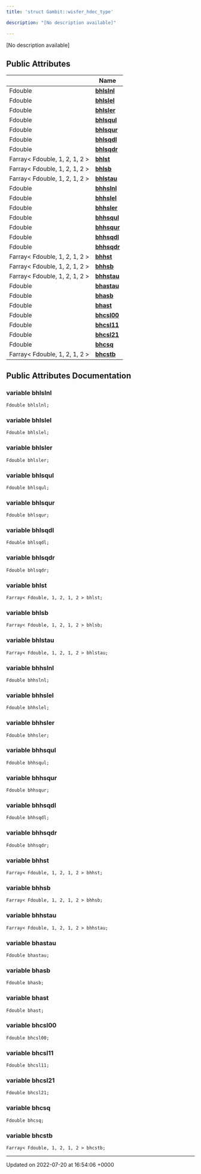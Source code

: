 ```yaml
---
title: 'struct Gambit::wisfer_hdec_type'

description: "[No description available]"

---
```









[No description available]

## Public Attributes

|                | Name           |
| -------------- | -------------- |
| Fdouble | **[bhlslnl](/documentation/code/classes/structgambit_1_1wisfer__hdec__type/#variable-bhlslnl)**  |
| Fdouble | **[bhlslel](/documentation/code/classes/structgambit_1_1wisfer__hdec__type/#variable-bhlslel)**  |
| Fdouble | **[bhlsler](/documentation/code/classes/structgambit_1_1wisfer__hdec__type/#variable-bhlsler)**  |
| Fdouble | **[bhlsqul](/documentation/code/classes/structgambit_1_1wisfer__hdec__type/#variable-bhlsqul)**  |
| Fdouble | **[bhlsqur](/documentation/code/classes/structgambit_1_1wisfer__hdec__type/#variable-bhlsqur)**  |
| Fdouble | **[bhlsqdl](/documentation/code/classes/structgambit_1_1wisfer__hdec__type/#variable-bhlsqdl)**  |
| Fdouble | **[bhlsqdr](/documentation/code/classes/structgambit_1_1wisfer__hdec__type/#variable-bhlsqdr)**  |
| Farray< Fdouble, 1, 2, 1, 2 > | **[bhlst](/documentation/code/classes/structgambit_1_1wisfer__hdec__type/#variable-bhlst)**  |
| Farray< Fdouble, 1, 2, 1, 2 > | **[bhlsb](/documentation/code/classes/structgambit_1_1wisfer__hdec__type/#variable-bhlsb)**  |
| Farray< Fdouble, 1, 2, 1, 2 > | **[bhlstau](/documentation/code/classes/structgambit_1_1wisfer__hdec__type/#variable-bhlstau)**  |
| Fdouble | **[bhhslnl](/documentation/code/classes/structgambit_1_1wisfer__hdec__type/#variable-bhhslnl)**  |
| Fdouble | **[bhhslel](/documentation/code/classes/structgambit_1_1wisfer__hdec__type/#variable-bhhslel)**  |
| Fdouble | **[bhhsler](/documentation/code/classes/structgambit_1_1wisfer__hdec__type/#variable-bhhsler)**  |
| Fdouble | **[bhhsqul](/documentation/code/classes/structgambit_1_1wisfer__hdec__type/#variable-bhhsqul)**  |
| Fdouble | **[bhhsqur](/documentation/code/classes/structgambit_1_1wisfer__hdec__type/#variable-bhhsqur)**  |
| Fdouble | **[bhhsqdl](/documentation/code/classes/structgambit_1_1wisfer__hdec__type/#variable-bhhsqdl)**  |
| Fdouble | **[bhhsqdr](/documentation/code/classes/structgambit_1_1wisfer__hdec__type/#variable-bhhsqdr)**  |
| Farray< Fdouble, 1, 2, 1, 2 > | **[bhhst](/documentation/code/classes/structgambit_1_1wisfer__hdec__type/#variable-bhhst)**  |
| Farray< Fdouble, 1, 2, 1, 2 > | **[bhhsb](/documentation/code/classes/structgambit_1_1wisfer__hdec__type/#variable-bhhsb)**  |
| Farray< Fdouble, 1, 2, 1, 2 > | **[bhhstau](/documentation/code/classes/structgambit_1_1wisfer__hdec__type/#variable-bhhstau)**  |
| Fdouble | **[bhastau](/documentation/code/classes/structgambit_1_1wisfer__hdec__type/#variable-bhastau)**  |
| Fdouble | **[bhasb](/documentation/code/classes/structgambit_1_1wisfer__hdec__type/#variable-bhasb)**  |
| Fdouble | **[bhast](/documentation/code/classes/structgambit_1_1wisfer__hdec__type/#variable-bhast)**  |
| Fdouble | **[bhcsl00](/documentation/code/classes/structgambit_1_1wisfer__hdec__type/#variable-bhcsl00)**  |
| Fdouble | **[bhcsl11](/documentation/code/classes/structgambit_1_1wisfer__hdec__type/#variable-bhcsl11)**  |
| Fdouble | **[bhcsl21](/documentation/code/classes/structgambit_1_1wisfer__hdec__type/#variable-bhcsl21)**  |
| Fdouble | **[bhcsq](/documentation/code/classes/structgambit_1_1wisfer__hdec__type/#variable-bhcsq)**  |
| Farray< Fdouble, 1, 2, 1, 2 > | **[bhcstb](/documentation/code/classes/structgambit_1_1wisfer__hdec__type/#variable-bhcstb)**  |

## Public Attributes Documentation

### variable bhlslnl

```
Fdouble bhlslnl;
```


### variable bhlslel

```
Fdouble bhlslel;
```


### variable bhlsler

```
Fdouble bhlsler;
```


### variable bhlsqul

```
Fdouble bhlsqul;
```


### variable bhlsqur

```
Fdouble bhlsqur;
```


### variable bhlsqdl

```
Fdouble bhlsqdl;
```


### variable bhlsqdr

```
Fdouble bhlsqdr;
```


### variable bhlst

```
Farray< Fdouble, 1, 2, 1, 2 > bhlst;
```


### variable bhlsb

```
Farray< Fdouble, 1, 2, 1, 2 > bhlsb;
```


### variable bhlstau

```
Farray< Fdouble, 1, 2, 1, 2 > bhlstau;
```


### variable bhhslnl

```
Fdouble bhhslnl;
```


### variable bhhslel

```
Fdouble bhhslel;
```


### variable bhhsler

```
Fdouble bhhsler;
```


### variable bhhsqul

```
Fdouble bhhsqul;
```


### variable bhhsqur

```
Fdouble bhhsqur;
```


### variable bhhsqdl

```
Fdouble bhhsqdl;
```


### variable bhhsqdr

```
Fdouble bhhsqdr;
```


### variable bhhst

```
Farray< Fdouble, 1, 2, 1, 2 > bhhst;
```


### variable bhhsb

```
Farray< Fdouble, 1, 2, 1, 2 > bhhsb;
```


### variable bhhstau

```
Farray< Fdouble, 1, 2, 1, 2 > bhhstau;
```


### variable bhastau

```
Fdouble bhastau;
```


### variable bhasb

```
Fdouble bhasb;
```


### variable bhast

```
Fdouble bhast;
```


### variable bhcsl00

```
Fdouble bhcsl00;
```


### variable bhcsl11

```
Fdouble bhcsl11;
```


### variable bhcsl21

```
Fdouble bhcsl21;
```


### variable bhcsq

```
Fdouble bhcsq;
```


### variable bhcstb

```
Farray< Fdouble, 1, 2, 1, 2 > bhcstb;
```


-------------------------------

Updated on 2022-07-20 at 16:54:06 +0000